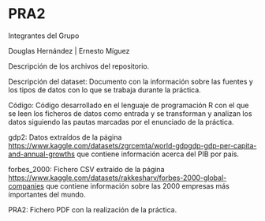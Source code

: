 # PRA2

Integrantes del Grupo

Douglas Hernández | Ernesto Míguez

Descripción de los archivos del repositorio.

Descripción del dataset: Documento con la información sobre las fuentes y los tipos de datos con lo que se trabaja durante la práctica.

Código: Código desarrollado en el lenguaje de programación R con el que se leen los ficheros de datos como entrada y se transforman y analizan los datos siguiendo las pautas marcadas por el enunciado de la práctica.

gdp2: Datos extraídos de la página https://www.kaggle.com/datasets/zgrcemta/world-gdpgdp-gdp-per-capita-and-annual-growths que contiene información acerca del PIB por país.

forbes_2000: Fichero CSV extraído de la página https://www.kaggle.com/datasets/rakkesharv/forbes-2000-global-companies que contiene información sobre las 2000 empresas más importantes del mundo.

PRA2: Fichero PDF con la realización de la práctica.
